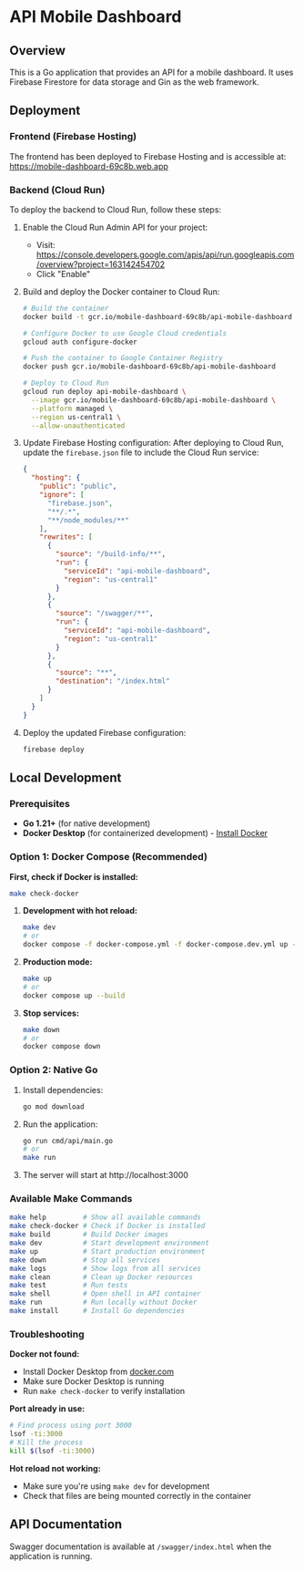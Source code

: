 # API Mobile Dashboard

## Overview
This is a Go application that provides an API for a mobile dashboard. It uses Firebase Firestore for data storage and Gin as the web framework.

## Deployment

### Frontend (Firebase Hosting)
The frontend has been deployed to Firebase Hosting and is accessible at: https://mobile-dashboard-69c8b.web.app

### Backend (Cloud Run)
To deploy the backend to Cloud Run, follow these steps:

1. Enable the Cloud Run Admin API for your project:
   - Visit: https://console.developers.google.com/apis/api/run.googleapis.com/overview?project=163142454702
   - Click "Enable"

2. Build and deploy the Docker container to Cloud Run:
   ```bash
   # Build the container
   docker build -t gcr.io/mobile-dashboard-69c8b/api-mobile-dashboard .
   
   # Configure Docker to use Google Cloud credentials
   gcloud auth configure-docker
   
   # Push the container to Google Container Registry
   docker push gcr.io/mobile-dashboard-69c8b/api-mobile-dashboard
   
   # Deploy to Cloud Run
   gcloud run deploy api-mobile-dashboard \
     --image gcr.io/mobile-dashboard-69c8b/api-mobile-dashboard \
     --platform managed \
     --region us-central1 \
     --allow-unauthenticated
   ```

3. Update Firebase Hosting configuration:
   After deploying to Cloud Run, update the `firebase.json` file to include the Cloud Run service:
   ```json
   {
     "hosting": {
       "public": "public",
       "ignore": [
         "firebase.json",
         "**/.*",
         "**/node_modules/**"
       ],
       "rewrites": [
         {
           "source": "/build-info/**",
           "run": {
             "serviceId": "api-mobile-dashboard",
             "region": "us-central1"
           }
         },
         {
           "source": "/swagger/**",
           "run": {
             "serviceId": "api-mobile-dashboard",
             "region": "us-central1"
           }
         },
         {
           "source": "**",
           "destination": "/index.html"
         }
       ]
     }
   }
   ```

4. Deploy the updated Firebase configuration:
   ```bash
   firebase deploy
   ```

## Local Development

### Prerequisites

- **Go 1.21+** (for native development)
- **Docker Desktop** (for containerized development) - [Install Docker](https://www.docker.com/products/docker-desktop)

### Option 1: Docker Compose (Recommended)

**First, check if Docker is installed:**
```bash
make check-docker
```

1. **Development with hot reload:**
   ```bash
   make dev
   # or
   docker compose -f docker-compose.yml -f docker-compose.dev.yml up --build
   ```

2. **Production mode:**
   ```bash
   make up
   # or
   docker compose up --build
   ```

3. **Stop services:**
   ```bash
   make down
   # or
   docker compose down
   ```

### Option 2: Native Go

1. Install dependencies:
   ```bash
   go mod download
   ```

2. Run the application:
   ```bash
   go run cmd/api/main.go
   # or
   make run
   ```

3. The server will start at http://localhost:3000

### Available Make Commands

```bash
make help         # Show all available commands
make check-docker # Check if Docker is installed
make build        # Build Docker images
make dev          # Start development environment
make up           # Start production environment
make down         # Stop all services
make logs         # Show logs from all services
make clean        # Clean up Docker resources
make test         # Run tests
make shell        # Open shell in API container
make run          # Run locally without Docker
make install      # Install Go dependencies
```

### Troubleshooting

**Docker not found:**
- Install Docker Desktop from [docker.com](https://www.docker.com/products/docker-desktop)
- Make sure Docker Desktop is running
- Run `make check-docker` to verify installation

**Port already in use:**
```bash
# Find process using port 3000
lsof -ti:3000
# Kill the process
kill $(lsof -ti:3000)
```

**Hot reload not working:**
- Make sure you're using `make dev` for development
- Check that files are being mounted correctly in the container

## API Documentation
Swagger documentation is available at `/swagger/index.html` when the application is running.